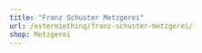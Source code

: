 ```yaml
---
title: "Franz Schuster Metzgerei"
url: /ostermiething/franz-schuster-metzgerei/
shop: Metzgerei
---
```

